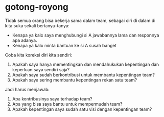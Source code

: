 # gotong-royong

Tidak semua orang bisa bekerja sama dalam team, sebagai ciri di dalam di kita suka sekali bertanya-tanya:
* Kenapa ya kalo saya menghubungi si A jawabannya lama dan responnya apa adanya. 
* Kenapa ya kalo minta bantuan ke si A susah banget

Coba kita koreksi diri kita sendiri:
1. Apakah saya hanya mementingkan dan mendahukukan kepentingan dan keperluan saya sendiri saja?
2. Apakah saya sudah berkontribusi untuk membantu kepentingan team?
3. Apakah saya sering membantu kepentingan rekan satu team?

Jadi harus menjawab:
1. Apa kontribusinya saya terhadap team?
2. Apa yang bisa saya bantu untuk mempermudah team?
3. Apakah kepentingan saya sudah satu visi dengan kepentingan team?
